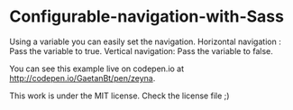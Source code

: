Configurable-navigation-with-Sass
=================================

Using a variable you can easily set the navigation. Horizontal navigation : Pass the variable to true. Vertical navigation: Pass the variable to false.

You can see this example live on codepen.io at http://codepen.io/GaetanBt/pen/zeyna.

This work is under the MIT license. Check the license file ;)
